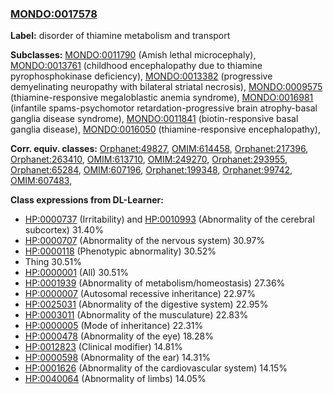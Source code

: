 
### [MONDO:0017578](http://purl.obolibrary.org/obo/MONDO_0017578)
**Label:** disorder of thiamine metabolism and transport

**Subclasses:** [MONDO:0011790](http://purl.obolibrary.org/obo/MONDO_0011790) (Amish lethal microcephaly), [MONDO:0013761](http://purl.obolibrary.org/obo/MONDO_0013761) (childhood encephalopathy due to thiamine pyrophosphokinase deficiency), [MONDO:0013382](http://purl.obolibrary.org/obo/MONDO_0013382) (progressive demyelinating neuropathy with bilateral striatal necrosis), [MONDO:0009575](http://purl.obolibrary.org/obo/MONDO_0009575) (thiamine-responsive megaloblastic anemia syndrome), [MONDO:0016981](http://purl.obolibrary.org/obo/MONDO_0016981) (infantile spams-psychomotor retardation-progressive brain atrophy-basal ganglia disease syndrome), [MONDO:0011841](http://purl.obolibrary.org/obo/MONDO_0011841) (biotin-responsive basal ganglia disease), [MONDO:0016050](http://purl.obolibrary.org/obo/MONDO_0016050) (thiamine-responsive encephalopathy), 

**Corr. equiv. classes:** [Orphanet:49827](http://www.orpha.net/ORDO/Orphanet_49827), [OMIM:614458](http://purl.obolibrary.org/obo/OMIM_614458), [Orphanet:217396](http://www.orpha.net/ORDO/Orphanet_217396), [Orphanet:263410](http://www.orpha.net/ORDO/Orphanet_263410), [OMIM:613710](http://purl.obolibrary.org/obo/OMIM_613710), [OMIM:249270](http://purl.obolibrary.org/obo/OMIM_249270), [Orphanet:293955](http://www.orpha.net/ORDO/Orphanet_293955), [Orphanet:65284](http://www.orpha.net/ORDO/Orphanet_65284), [OMIM:607196](http://purl.obolibrary.org/obo/OMIM_607196), [Orphanet:199348](http://www.orpha.net/ORDO/Orphanet_199348), [Orphanet:99742](http://www.orpha.net/ORDO/Orphanet_99742), [OMIM:607483](http://purl.obolibrary.org/obo/OMIM_607483), 

**Class expressions from DL-Learner:**

- [HP:0000737](http://purl.obolibrary.org/obo/HP_0000737) (Irritability) and [HP:0010993](http://purl.obolibrary.org/obo/HP_0010993) (Abnormality of the cerebral subcortex) 31.40%
- [HP:0000707](http://purl.obolibrary.org/obo/HP_0000707) (Abnormality of the nervous system) 30.97%
- [HP:0000118](http://purl.obolibrary.org/obo/HP_0000118) (Phenotypic abnormality) 30.52%
- Thing 30.51%
- [HP:0000001](http://purl.obolibrary.org/obo/HP_0000001) (All) 30.51%
- [HP:0001939](http://purl.obolibrary.org/obo/HP_0001939) (Abnormality of metabolism/homeostasis) 27.36%
- [HP:0000007](http://purl.obolibrary.org/obo/HP_0000007) (Autosomal recessive inheritance) 22.97%
- [HP:0025031](http://purl.obolibrary.org/obo/HP_0025031) (Abnormality of the digestive system) 22.95%
- [HP:0003011](http://purl.obolibrary.org/obo/HP_0003011) (Abnormality of the musculature) 22.83%
- [HP:0000005](http://purl.obolibrary.org/obo/HP_0000005) (Mode of inheritance) 22.31%
- [HP:0000478](http://purl.obolibrary.org/obo/HP_0000478) (Abnormality of the eye) 18.28%
- [HP:0012823](http://purl.obolibrary.org/obo/HP_0012823) (Clinical modifier) 14.81%
- [HP:0000598](http://purl.obolibrary.org/obo/HP_0000598) (Abnormality of the ear) 14.31%
- [HP:0001626](http://purl.obolibrary.org/obo/HP_0001626) (Abnormality of the cardiovascular system) 14.15%
- [HP:0040064](http://purl.obolibrary.org/obo/HP_0040064) (Abnormality of limbs) 14.05%


